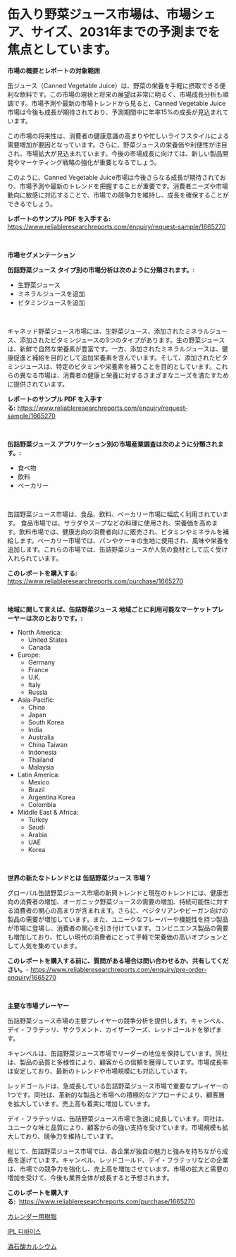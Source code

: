 <p><h1>缶入り野菜ジュース市場は、市場シェア、サイズ、2031年までの予測までを焦点としています。</h1></p><p><strong>市場の概要とレポートの対象範囲</strong></p>
<p><p>缶ジュース（Canned Vegetable Juice）は、野菜の栄養を手軽に摂取できる便利な飲料です。この市場の現状と将来の展望は非常に明るく、市場成長分析も順調です。市場予測や最新の市場トレンドから見ると、Canned Vegetable Juice市場は今後も成長が期待されており、予測期間中に年率15%の成長が見込まれています。</p><p>この市場の将来性は、消費者の健康意識の高まりや忙しいライフスタイルによる需要増加が要因となっています。さらに、野菜ジュースの栄養価や利便性が注目され、市場拡大が見込まれています。今後の市場成長に向けては、新しい製品開発やマーケティング戦略の強化が重要となるでしょう。</p><p>このように、Canned Vegetable Juice市場は今後さらなる成長が期待されており、市場予測や最新のトレンドを把握することが重要です。消費者ニーズや市場動向に敏感に対応することで、市場での競争力を維持し、成長を確保することができるでしょう。</p></p>
<p><strong>レポートのサンプル PDF を入手する:</strong> <a href="https://www.reliableresearchreports.com/enquiry/request-sample/1665270">https://www.reliableresearchreports.com/enquiry/request-sample/1665270</a></p>
<p>&nbsp;</p>
<p><strong>市場セグメンテーション</strong></p>
<p><strong>缶詰野菜ジュース タイプ別の市場分析は次のように分類されます。:</strong></p>
<p><ul><li>生野菜ジュース</li><li>ミネラルジュースを追加</li><li>ビタミンジュースを追加</li></ul></p>
<p>&nbsp;</p>
<p><p>キャネッド野菜ジュース市場には、生野菜ジュース、添加されたミネラルジュース、添加されたビタミンジュースの3つのタイプがあります。生の野菜ジュースは、新鮮で自然な栄養素が豊富です。一方、添加されたミネラルジュースは、健康促進と補給を目的として追加栄養素を含んでいます。そして、添加されたビタミンジュースは、特定のビタミンや栄養素を補うことを目的としています。これらの異なる市場は、消費者の健康と栄養に対するさまざまなニーズを満たすために提供されています。</p></p>
<p><strong>レポートのサンプル PDF を入手する:</strong>&nbsp;<a href="https://www.reliableresearchreports.com/enquiry/request-sample/1665270">https://www.reliableresearchreports.com/enquiry/request-sample/1665270</a></p>
<p>&nbsp;</p>
<p><strong> 缶詰野菜ジュース アプリケーション別の市場産業調査は次のように分類されます。:</strong></p>
<p><ul><li>食べ物</li><li>飲料</li><li>ベーカリー</li></ul></p>
<p>&nbsp;</p>
<p><p>缶詰野菜ジュース市場は、食品、飲料、ベーカリー市場に幅広く利用されています。 食品市場では、サラダやスープなどの料理に使用され、栄養価を高めます。飲料市場では、健康志向の消費者向けに販売され、ビタミンやミネラルを補給します。ベーカリー市場では、パンやケーキの生地に使用され、風味や栄養を追加します。これらの市場では、缶詰野菜ジュースが人気の食材として広く受け入れられています。</p></p>
<p><strong>このレポートを購入する:</strong>&nbsp; <a href="https://www.reliableresearchreports.com/purchase/1665270">https://www.reliableresearchreports.com/purchase/1665270</a></p>
<p>&nbsp;</p>
<p><strong>地域に関して言えば、缶詰野菜ジュース 地域ごとに利用可能なマーケットプレーヤーは次のとおりです。:</strong></p>
<p><ul>
    <li>
        North America:
        <ul>
            <li>United States</li>
            <li>Canada</li>
        </ul>
    </li>
    <li>
        Europe:
        <ul>
            <li>Germany</li>
            <li>France</li>
            <li>U.K.</li>
            <li>Italy</li>
            <li>Russia</li>
        </ul>
    </li>
    <li>
        Asia-Pacific:
        <ul>
            <li>China</li>
            <li>Japan</li>
            <li>South Korea</li>
            <li>India</li>
            <li>Australia</li>
            <li>China Taiwan</li>
            <li>Indonesia</li>
            <li>Thailand</li>
            <li>Malaysia</li>
        </ul>
    </li>
    <li>
        Latin America:
        <ul>
            <li>Mexico</li>
            <li>Brazil</li>
            <li>Argentina Korea</li>
            <li>Colombia</li>
        </ul>
    </li>
    <li>
        Middle East & Africa:
        <ul>
            <li>Turkey</li>
            <li>Saudi</li>
            <li>Arabia</li>
            <li>UAE</li>
            <li>Korea</li>
        </ul>
    </li>
    </ul></p>
<p>&nbsp;</p>
<p><strong>世界の新たなトレンドとは 缶詰野菜ジュース 市場？</strong></p>
<p><p>グローバル缶詰野菜ジュース市場の新興トレンドと現在のトレンドには、健康志向の消費者の増加、オーガニック野菜ジュースの需要の増加、持続可能性に対する消費者の関心の高まりが含まれます。さらに、ベジタリアンやビーガン向けの製品の需要が増加しています。また、ユニークなフレーバーや機能性を持つ製品が市場に登場し、消費者の関心を引き付けています。コンビニエンス製品の需要も増加しており、忙しい現代の消費者にとって手軽で栄養価の高いオプションとして人気を集めています。</p></p>
<p><strong>このレポートを購入する前に、質問がある場合は問い合わせるか、共有してください。</strong>- <a href="https://www.reliableresearchreports.com/enquiry/pre-order-enquiry/1665270">https://www.reliableresearchreports.com/enquiry/pre-order-enquiry/1665270</a></p>
<p>&nbsp;</p>
<p><strong>主要な市場プレーヤー</strong></p>
<p><p>缶詰野菜ジュース市場の主要プレイヤーの競争分析を提供します。キャンベル、デイ・フラテッリ、サクラメント、カイザーフーズ、レッドゴールドを挙げます。 </p><p>キャンベルは、缶詰野菜ジュース市場でリーダーの地位を保持しています。同社は、製品の品質と多様性により、顧客からの信頼を獲得しています。市場成長率は安定しており、最新のトレンドや市場規模にも対応しています。</p><p>レッドゴールドは、急成長している缶詰野菜ジュース市場で重要なプレイヤーの1つです。同社は、革新的な製品と市場への積極的なアプローチにより、顧客層を拡大しています。売上高も着実に増加しています。</p><p>デイ・フラテッリは、缶詰野菜ジュース市場で急速に成長しています。同社は、ユニークな味と品質により、顧客からの強い支持を受けています。市場規模も拡大しており、競争力を維持しています。</p><p>総じて、缶詰野菜ジュース市場では、各企業が独自の魅力と強みを持ちながら成長を遂げています。キャンベル、レッドゴールド、デイ・フラテッリなどの企業は、市場での競争力を強化し、売上高を増加させています。市場の拡大と需要の増加を受けて、今後も業界全体が成長すると予想されます。</p></p>
<p><strong>このレポートを購入する:</strong>&nbsp;&nbsp;<a href="https://www.reliableresearchreports.com/purchase/1665270">https://www.reliableresearchreports.com/purchase/1665270</a></p>
<p><p><a href="https://github.com/EstaSprer20231/Market-Research-Report-List-1/blob/main/780553014613.md">カレンダー用樹脂</a></p><p><a href="https://medium.com/@llanajer/ipl-%EC%9E%A5%EC%B9%98-%EC%8B%9C%EC%9E%A5%EC%9D%80-%EC%8B%9C%EC%9E%A5-%EC%A0%90%EC%9C%A0%EC%9C%A8-%EC%8B%9C%EC%9E%A5-%EB%8F%99%ED%96%A5-%EB%B0%8F-%EC%8B%9C%EC%9E%A5-%EC%84%B1%EC%9E%A5%EC%97%90-%EB%8C%80%ED%95%9C-%EC%A0%95%EB%B3%B4%EB%A5%BC-%EC%A0%9C%EA%B3%B5%ED%95%A9%EB%8B%88%EB%8B%A4-7193b3dc07c1">IPL 디바이스</a></p><p><a href="https://github.com/vlcostes/Market-Research-Report-List-1/blob/main/816780214612.md">酒石酸カルシウム</a></p></p>